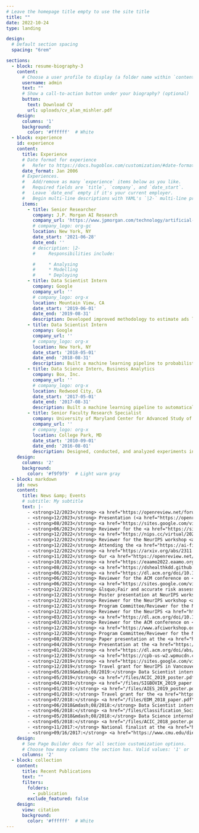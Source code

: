 ```yaml
---
# Leave the homepage title empty to use the site title
title: ""
date: 2022-10-24
type: landing

design:
  # Default section spacing
  spacing: "6rem"

sections:
  - block: resume-biography-3
    content:
      # Choose a user profile to display (a folder name within `content/authors/`)
      username: admin
      text: ""
      # Show a call-to-action button under your biography? (optional)
      button:
        text: Download CV
        url: uploads/cv_alan_mishler.pdf
    design:
      columns: '1'
      background:
        color: '#ffffff'  # White
  - block: experience
    id: experience
    content:
      title: Experience
      # Date format for experience
      #   Refer to https://docs.hugoblox.com/customization/#date-format
      date_format: Jan 2006
      # Experiences.
      #   Add/remove as many `experience` items below as you like.
      #   Required fields are `title`, `company`, and `date_start`.
      #   Leave `date_end` empty if it's your current employer.
      #   Begin multi-line descriptions with YAML's `|2-` multi-line prefix.
      items:
        - title: Senior Researcher
          company: J.P. Morgan AI Research
          company_url: 'https://www.jpmorgan.com/technology/artificial-intelligence'
          # company_logo: org-gc
          location: New York, NY
          date_start: '2021-06-28'
          date_end: ''
          # description: |2-
          #     Responsibilities include:

          #     * Analysing
          #     * Modelling
          #     * Deploying
        - title: Data Scientist Intern
          company: Google
          company_url: ''
          # company_logo: org-x
          location: Mountain View, CA
          date_start: '2019-06-01'
          date_end: '2019-08-31'
          description: Developed improved methodology to estimate ads lift/incrementality using combined experimental and observational data.
        - title: Data Scientist Intern
          company: Google
          company_url: ''
          # company_logo: org-x
          location: New York, NY
          date_start: '2018-05-01'
          date_end: '2018-08-31'
          description: Built a machine learning pipeline to probabilistically match entities in text with entries in a database.
        - title: Data Science Intern, Business Analytics
          company: Box, Inc.
          company_url: ''
          # company_logo: org-x
          location: Redwood City, CA
          date_start: '2017-05-01'
          date_end: '2017-08-31'
          description: Built a machine learning pipeline to automatically identify new marketing and sales leads.
        - title: Senior Faculty Research Specialist
          company: University of Maryland Center for Advanced Study of Language
          company_url: ''
          # company_logo: org-x
          location: College Park, MD
          date_start: '2010-09-01'
          date_end: '2016-08-01'
          description: Designed, conducted, and analyzed experiments in areas such as psycholinguistics, speech perception, and signal detection.          
    design:
      columns: '2'
      background:
        color: '#f9f9f9'  # Light warm gray
  - block: markdown
    id: news
    content:
      title: News &amp; Events
      # subtitle: My subtitle
      text: |-
        - <strong>12/2023</strong> <a href="https://openreview.net/forum?id=xfj5jjpOaL">Paper</a> presentation by colleague/former intern <a href="https://www.umass.edu/mathematics-statistics/directory/graduate-students/thomas-cook">Tom Cook</a> at the NeurIPS workshop <a href="https://realworldml.github.io/neurips2023/">Adaptive Experimental Design and Active Learning in the Real World</a> in New Orleans, LA.
        - <strong>12/2023</strong> Presentation (<a href="https://openreview.net/forum?id=CzdSCFOG1n">paper</a>/<a href="">poster</a>) at the NeurIPS workshop <a href="https://realworldml.github.io/neurips2023/">Adaptive Experimental Design and Active Learning in the Real World</a> in New Orleans, LA.
        - <strong>08/2023</strong> <a href="https://sites.google.com/view/epi-workshop-uai-2023/calls?authuser=0">Paper</a> presentation at the UAI workshop <a href="https://sites.google.com/view/epi-workshop-uai-2023/">Epistemic Uncertainty in Artificial Intelligence (E-pi UAI)</a> in Pittsburgh, PA.
        - <strong>06/2023</strong> Reviewer for the <a href="https://sites.google.com/view/ewaf23/home">European Workshop on Algorithmic Fairness</a> in Winterthur, Switzerland.
        - <strong>12/2022</strong> <a href="https://nips.cc/virtual/2022/workshop/49967#collapse58462">Paper</a> presentation at the NeurIPS workshop <a href="https://www.afciworkshop.org/afcp2022/home">Algorithmic Fairness through the Lens of Causuality and Privacy</a> (virtual).
        - <strong>12/2022</strong> Reviewer for the NeurIPS workshop <a href="https://www.afciworkshop.org/afcp2022/home">Algorithmic Fairness through the Lens of Causuality and Privacy</a> (virtual).
        - <strong>12/2022</strong> Attending the <a href="https://ai-finance.org/icaif22/">ACM International Conference on AI in Finance (ICAIF)</a> in New York, NY.
        - <strong>12/2022</strong> <a href="https://arxiv.org/abs/2311.00109">Paper</a> accepted to <a href="https://aaai.org/aaai-conference/">AAAI 2024</a> in Vancouver, CA.
        - <strong>11/2022</strong> Our <a href="https://openreview.net/forum?id=xfj5jjpOaL">paper</a> was nominated was for a Best Paper award at the  NeurIPS workshop <a href="https://realworldml.github.io/neurips2023/">Adaptive Experimental Design and Active Learning in the Real World</a> in New Orleans, LA.
        - <strong>10/2022</strong> <a href="https://eaamo2022.eaamo.org/posters/59_fabris.pdf">Poster</a> presentation by colleague <a href="https://scholar.google.com/citations?user=WjJVK94AAAAJ&hl=en">Alessandro Fabris</a> at the <a href="https://eaamo2022.eaamo.org/">ACM Conference on Equity and Access in Algorithms, Mechanisms, and Optimization (EEAMO)</a> in Arlington, VA.
        - <strong>08/2022</strong> <a href="https://dshealthkdd.github.io/dshealth-2022/#papers">Paper</a> presentation by colleague Raphael Sonabend at the <a href="https://dshealthkdd.github.io/dshealth-2022/">KKD Workshop on Applied Data Science for Healthcare</a> in Washington, DC.
        - <strong>06/2022</strong> <a href="https://dl.acm.org/doi/10.1145/3531146.3533167">Paper</a> presentation at the ACM conference on <a href="https://facctconference.org/2021/index.html">Fairness, Accountability, and Transparency</a> (FAcct) in Seoul, South Korea.
        - <strong>06/2022</strong> Reviewer for the ACM conference on <a href="https://facctconference.org/2021/index.html">Fairness, Accountability, and Transparency</a> (FAcct) in Seoul, South Korea.
        - <strong>06/2022</strong> <a href="https://sites.google.com/view/ewaf22/accepted-papers?authuser=0">Paper</a> presentation by colleague <a href="https://scholar.google.com/citations?user=WjJVK94AAAAJ&hl=en">Alessandro Fabris</a> at the <a href="https://sites.google.com/view/ewaf22/home?authuser=0">European Workshop on Algorithmic Fairness</a> in Zurich, Switzerland.
        - <strong>12/2021</strong> &lsquo;Fair and accurate risk assessment for healthcare decision making.&rsquo;: Invited talk given at the 14th International Conference of the ERCIM Working Group on Computational and Methodological Statistics (virtual).
        - <strong>12/2021</strong> Poster presentation at NeurIPS workshop <a hred="https://www.afciworkshop.org/afcr2021/accepted-papers">Algorithmic Fairness through the Lens of Causality and Robustness</a> (virtual).
        - <strong>12/2021</strong> Reviewer for the NeurIPS workshop <a href="https://www.afciworkshop.org/afcr2021#">Algorithmic Fairness through the Lens of Causality and Robustness</a> (virtual).
        - <strong>12/2021</strong> Program Committee/Reviewer for the NeurIPS workshop <a href="https://ml4d.notion.site/548251eab3df4517819c4742c2e5c853">ML for the Developing World (ML4D)</a> (virtual).
        - <strong>12/2021</strong> Reviewer for the NeurIPS <a href="https://neurips.cc/Conferences/2021/CallForDatasetsBenchmarks">Datasets and Benchmarks</a> track.
        - <strong>03/2021</strong> <a href="https://dl.acm.org/doi/10.1145/3442188.3445902">Paper</a> presentation at the ACM conference on <a href="https://facctconference.org/2021/index.html">Fairness, Accountability, and Transparency</a> (FAcct) (virtual).
        - <strong>03/2021</strong> Reviewer for the ACM conference on <a href="https://facctconference.org/2021/index.html">Fairness, Accountability, and Transparency</a> (FAcct) (virtual).
        - <strong>12/2020</strong> <a href="https://www.afciworkshop.org/afci-2020/accepted-papers">Paper</a> presentation at the NeurIPS workshop <a href="https://www.afciworkshop.org/">Algorithmic Fairness through the Lens of Causality and Interpretability</a> (virtual).
        - <strong>12/2020</strong> Program Committee/Reviewer for the NeurIPS workshop <a href="https://nips.cc/virtual/2020/protected/workshop_16139.html">ML for the Developing World (ML4D)</a> (virtual).
        - <strong>08/2020</strong> Paper presentation at the <a href="https://ww2.amstat.org/meetings/jsm/2020/index.cfm">Joint Statistical Meetings</a> (virtual).
        - <strong>04/2020</strong> Presentation at the <a href="https://sites.google.com/view/aiandsocialgood/aisoc20">CMU Symposium on AI and Social Good</a> in Pittsburgh, PA.
        - <strong>01/2020</strong> <a href="https://dl.acm.org/doi/abs/10.1145/3351095.3372851">Paper</a> presentation by colleague <a href="https://scholar.google.com/citations?user=8U7d-_MAAAAJ&hl=en">Amanda Coston</a> at the <a href="https://facctconference.org/2020/">ACM Conference on Fairness, Accountability, and Transparency (FAT*)</a> in Barcelona, Spain.
        - <strong>12/2019</strong> <a href="https://cpb-us-w2.wpmucdn.com/sites.coecis.cornell.edu/dist/a/238/files/2019/12/Id_92_final.pdf">Paper</a>/<a href="/files/NeurIPS_CausalML_2019_poster.pdf">poster</a> presentation at NeurIPS workshop <a href="https://tripods.cis.cornell.edu/neurips19_causalml/"> &lsquo;&lsquo;Do the Right Thing&rsquo;: Machine Learning and Causal Inference for Improved Decision Making</a> in Vancouver, CA.
        - <strong>12/2019</strong> <a href="https://sites.google.com/view/ml4d/team?authuser=0">Program Committee/Reviewer</a> for the NeurIPS workshop <a href="https://sites.google.com/view/ml4d/home">ML for the Developing World (ML4D)</a> in Vancouver, CA.
        - <strong>12/2019</strong> Travel grant for NeurIPS in Vancouver, CA.
        - <strong>05/2019&mdash;08/2019:</strong> Data Scientist internship at Google in Mountain View, CA.
        - <strong>05/2019</strong> <a href="/files/ACIC_2019_poster.pdf">Poster</a> presentation at the <a href="https://www.mcgill.ca/epi-biostat-occh/seminars-events/atlantic-causal-inference-conference-2019">Atlantic Causal Inference Conference</a> in Montreal, CA.
        - <strong>04/2019</strong> <a href="/files/SIGBOVIK_2019_paper.pdf">Paper</a> presentation at <a href="http://sigbovik.org/2019/">SIGBOVIK</a> in Pittsburgh, PA.
        - <strong>01/2019:</strong> <a href="/files/AIES_2019_poster.pdf">Poster</a> presentation at the <a href="https://www.aies-conference.com/2019/index.html">AAAI/ACM Conference on Artificial Intelligence, Ethics, and Society (AIES)</a> in Honolulu, HA.
        - <strong>01/2019:</strong> Travel grant for the <a href="https://www.aies-conference.com/2019/index.html">AAAI/ACM Conference on Artificial Intelligence, Ethics, and Society (AIES)</a> in Honolulu, HA.
        - <strong>07/2018:</strong> <a href="/files/EDM_2018_paper.pdf">Paper</a> presentation at the Doctoral Consortium at the <a href="https://educationaldatamining.org/EDM2018/">Educational Data Mining</a> conference in Buffalo, NY.
        - <strong>06/2018&mdash;08/2018:</strong> Data Scientist internship at Google in New York City.
        - <strong>06/2018:</strong> <a href="/files/Classification_Society_2018_poster.pdf">Poster</a> presentation at the <a href="https://tcs.wildapricot.org/event-2841576">Classification Society Meeting</a> in Stony Brook NY.
        - <strong>05/2018&mdash;08/2018:</strong> Data Science internship at Box in Redwood City, CA.
        - <strong>05/2018:</strong> <a href="/files/ACIC_2018_poster.pdf">Poster</a> presentation at the <a href="https://www.cmu.edu/acic2018/">Atlantic Causal Inference Conference</a> in Pittsburgh, PA.
        - <strong>11/2017:</strong> National finalist at the <a href="https://www.citadel.com/careers/the-data-open/">Citadel Data Open</a> in New York, NY.
        - <strong>09/16/2017:</strong> <a href="https://www.cmu.edu/dietrich/news/news-stories/2017/november/statistics-datathons.html">Winner</a> of the Citadel Data Open datathon at Carnegie Mellon, with fellow students <a href="https://www.niccolodalmasso.com">Nic Dalmasso</a>, <a href="https://www.linkedin.com/in/kwangho-joshua-kim/">Kwangho Kim</a>, and <a href="https://www.linkedin.com/in/chirag-nagpal-a0248562/">Chirag Nagpal</a>. (550+ student applications, around 125 students selected to compete)
    design:
      # See Page Builder docs for all section customization options.
      # Choose how many columns the section has. Valid values: '1' or '2'.
      columns: '2'
  - block: collection
    content:
      title: Recent Publications
      text: ""
      filters:
        folders:
          - publication
        exclude_featured: false
    design:
      view: citation
      background:
        color: '#ffffff'  # White
---
```

